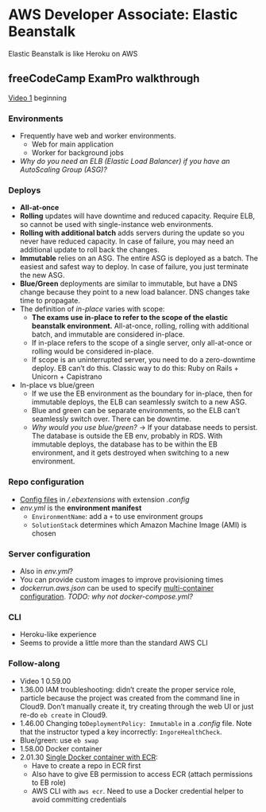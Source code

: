 # AWS Developer Associate: Elastic Beanstalk

Elastic Beanstalk is like Heroku on AWS

## freeCodeCamp ExamPro walkthrough

[Video 1](https://youtu.be/RrKRN9zRBWs) beginning

### Environments

- Frequently have web and worker environments.
  - Web for main application
  - Worker for background jobs
- _Why do you need an ELB (Elastic Load Balancer) if you have an AutoScaling Group (ASG)?_

### Deploys

- **All-at-once**
- **Rolling** updates will have downtime and reduced capacity. Require ELB, so cannot be used with single-instance web environments.
- **Rolling with additional batch** adds servers during the update so you never have reduced capacity. In case of failure, you may need an additional update to roll back the changes.
- **Immutable** relies on an ASG. The entire ASG is deployed as a batch. The easiest and safest way to deploy. In case of failure, you just terminate the new ASG.
- **Blue/Green** deployments are similar to immutable, but have a DNS change because they point to a new load balancer. DNS changes take time to propagate.
- The definition of _in-place_ varies with scope:
  - **The exams use in-place to refer to the scope of the elastic beanstalk environment.** All-at-once, rolling, rolling with additional batch, and immutable are considered in-place.
  - If in-place refers to the scope of a single server, only all-at-once or rolling would be considered in-place.
  - If scope is an uninterrupted server, you need to do a zero-downtime deploy. EB can’t do this. Classic way to do this: Ruby on Rails + Unicorn + Capistrano
- In-place vs blue/green
  - If we use the EB environment as the boundary for in-place, then for immutable deploys, the ELB can seamlessly switch to a new ASG.
  - Blue and green can be separate environments, so the ELB can’t seamlessly switch over. There can be downtime.
  - _Why would you use blue/green?_ -> If your database needs to persist. The database is outside the EB env, probably in RDS. With immutable deploys, the database has to be within the EB environment, and it gets destroyed when switching to a new environment.

### Repo configuration

- [Config files](https://docs.aws.amazon.com/elasticbeanstalk/latest/dg/ebextensions.html) in _/.ebextensions_ with extension _.config_
- _env.yml_ is the **environment manifest**
  - `EnvironmentName`: add a `+` to use environment groups
  - `SolutionStack` determines which Amazon Machine Image (AMI) is chosen

### Server configuration

- Also in _env.yml_?
- You can provide custom images to improve provisioning times
- _dockerrun.aws.json_ can be used to specify [multi-container configuration](https://docs.aws.amazon.com/elasticbeanstalk/latest/dg/create_deploy_docker_ecs.html). _TODO: why not docker-compose.yml?_

### CLI

- Heroku-like experience
- Seems to provide a little more than the standard AWS CLI

### Follow-along

- Video 1 0.59.00
- 1.36.00 IAM troubleshooting: didn’t create the proper service role, particle because the project was created from the command line in Cloud9. Don’t manually create it, try creating through the web UI or just re-do `eb create` in Cloud9.
- 1.46.00 Changing to`DeploymentPolicy: Immutable` in a _.config_ file. Note that the instructor typed a key incorrectly: `IngoreHealthCheck`.
- Blue/green: use `eb swap`
- 1.58.00 Docker container
- 2.01.30 [Single Docker container with ECR](https://docs.aws.amazon.com/elasticbeanstalk/latest/dg/single-container-docker-configuration.html):
  - Have to create a repo in ECR first
  - Also have to give EB permission to access ECR (attach permissions to EB role)
  - AWS CLI with `aws ecr`. Need to use a Docker credential helper to avoid committing credentials
